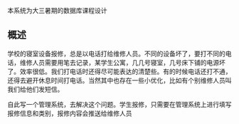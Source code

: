 本系统为大三暑期的数据库课程设计

## 概述

学校的寝室设备报修，总是以电话打给维修人员。不同的设备坏了，要打不同的电话，维修人员需要用笔去记录，某学生公寓，几几号寝室，几号床下铺的电源坏了。效率很低。我们打电话时还得尽可能表达的清楚些。有的时候电话还打不通，还得去避开休息时间打电话。当然其中也存在一些小优化，比如有个别维修人员叫我们给他们发短信。

自此写一个管理系统，去解决这个问题。学生报修，只需要在管理系统上进行填写报修信息和类别，报修内容会推送给维修人员


